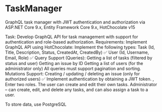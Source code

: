 # TaskManager
GraphQL task manager with JWT authentication and authorization via ASP.NET Core 9.x, Entity Framework Core 9.x, HotChocolate v15

Task:
Develop GraphQL API for task management with support for authentication and role-based authorization.
Requirements:
Implement GraphQL API using HotChocolate:
Implement the following types:
Task (Id, Title, Description, Status, CreatedAt, CreatedBy) ✅
User (Id, Username, Email, Role) ✅
Query Support (Queries):
Getting a list of tasks (filtered by status and user) 
Getting an issue by ID
Getting a list of users (for the administrator only)
All queries must support pagination and sorting.
Mutations Support:
Creating / updating / deleting an issue (only for authorized users) ✅
Implement authentication by obtaining a JWT token.
, Enter two roles. 
The user can create and edit their own tasks.
Administrator – can create, edit, and delete any tasks, and can also assign a task to a user.

To store data, use PostgreSQL
